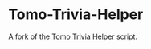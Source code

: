 # Tomo-Trivia-Helper
A fork of the [Tomo Trivia Helper](https://greasyfork.org/en/scripts/471456-tomo-trivia-helper) script.
